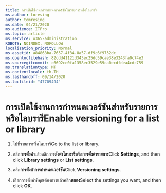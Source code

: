 ```yaml
---
title: การเปิดใช้งานการกำหนดเวอร์ชันในรายการหรือไลบรารี
ms.author: toresing
author: tomresing
ms.date: 04/21/2020
ms.audience: ITPro
ms.topic: article
ms.service: o365-administration
ROBOTS: NOINDEX, NOFOLLOW
localization_priority: Normal
ms.assetid: a84868ba-7657-4f34-8a57-df9c6f9732dc
ms.openlocfilehash: 82cdd41121d343ec25dc59cae38e3243fa0c74e3
ms.sourcegitcommit: c6692ce0fa1358ec3529e59ca0ecdfdea4cdc759
ms.translationtype: MT
ms.contentlocale: th-TH
ms.lasthandoff: 09/14/2020
ms.locfileid: "47709494"
---
```

# <a name="enable-versioning-for-a-list-or-library"></a><span data-ttu-id="218ef-102">การเปิดใช้งานการกำหนดเวอร์ชันสำหรับรายการหรือไลบรารี</span><span class="sxs-lookup"><span data-stu-id="218ef-102">Enable versioning for a list or library</span></span>

1. <span data-ttu-id="218ef-103">ไปที่รายการหรือไลบรารี</span><span class="sxs-lookup"><span data-stu-id="218ef-103">Go to the list or library.</span></span>
    
2. <span data-ttu-id="218ef-104">คลิก**การตั้งค่า**แล้วคลิกการตั้ง**ค่าไลบรารี**หรือ**การตั้งค่ารายการ**</span><span class="sxs-lookup"><span data-stu-id="218ef-104">Click **Settings**, and then click **Library settings** or **List settings**.</span></span>
    
3. <span data-ttu-id="218ef-105">คลิก**การตั้งค่าการกำหนดเวอร์ชัน**</span><span class="sxs-lookup"><span data-stu-id="218ef-105">Click **Versioning settings**.</span></span>
    
4. <span data-ttu-id="218ef-106">เลือกการตั้งค่าที่คุณต้องการแล้วคลิก**ตกลง**</span><span class="sxs-lookup"><span data-stu-id="218ef-106">Select the settings you want, and then click **OK**.</span></span>
    

